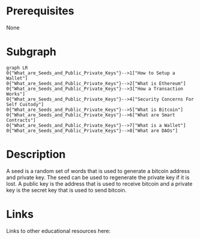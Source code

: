 # Prerequisites
None

# Subgraph

```mermaid
graph LR
0{"What_are_Seeds_and_Public_Private_Keys"}-->1["How to Setup a Wallet"]
0{"What_are_Seeds_and_Public_Private_Keys"}-->2["What is Ethereum"]
0{"What_are_Seeds_and_Public_Private_Keys"}-->3["How a Transaction Works"]
0{"What_are_Seeds_and_Public_Private_Keys"}-->4["Security Concerns For Self Custody"]
0{"What_are_Seeds_and_Public_Private_Keys"}-->5["What is Bitcoin"]
0{"What_are_Seeds_and_Public_Private_Keys"}-->6["What are Smart Contracts"]
0{"What_are_Seeds_and_Public_Private_Keys"}-->7["What is a Wallet"]
0{"What_are_Seeds_and_Public_Private_Keys"}-->8["What are DAOs"]
```



# Description
A seed is a random set of words that is used to generate a bitcoin address and private key. The seed can be used to regenerate the private key if it is lost. A public key is the address that is used to receive bitcoin and a private key is the secret key that is used to send bitcoin.

# Links
Links to other educational resources here: